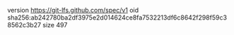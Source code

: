 version https://git-lfs.github.com/spec/v1
oid sha256:ab242780ba2df3975e2d014624ce8fa7532213df6c8642f298f59c38562c3b27
size 497
